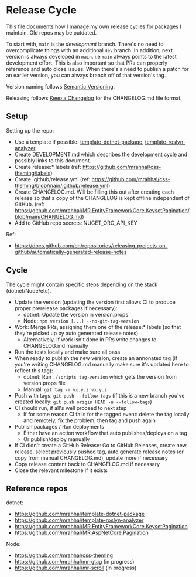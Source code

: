 # Release Cycle

This file documents how I manage my own release cycles for packages I maintain. Old repos may be outdated.

To start with, `main` is the _development_ branch. There's no need to overcomplicate things with an additional `dev` branch. In addition, next version is always developed in `main`. i.e `main` always points to the latest development effort. This is also important so that PRs can properly reference and auto close issues. When there's a need to publish a patch for an earlier version, you can always branch off of that version's tag.

Version naming follows [Semantic Versioning](https://semver.org/).

Releasing follows [Keep a Changelog](https://keepachangelog.com) for the CHANGELOG.md file format.

## Setup

Setting up the repo:
- Use a template if possible: [template-dotnet-package](https://github.com/mrahhal/template-dotnet-package), [template-roslyn-analyzer](https://github.com/mrahhal/template-roslyn-analyzer)
- Create DEVELOPMENT.md which describes the development cycle and possibly links to this document.
- Create release:* labels (ref: https://github.com/mrahhal/css-theming/labels)
- Create .github/release.yml (ref: https://github.com/mrahhal/css-theming/blob/main/.github/release.yml)
- Create CHANGELOG.md. Will be filling this out after creating each release so that a copy of the CHANGELOG is kept offline independent of GitHub. (ref: https://github.com/mrahhal/MR.EntityFrameworkCore.KeysetPagination/blob/main/CHANGELOG.md)
- Add to GitHub repo secrets: NUGET_ORG_API_KEY

Ref:
- https://docs.github.com/en/repositories/releasing-projects-on-github/automatically-generated-release-notes

## Cycle

The cycle might contain specific steps depending on the stack (dotnet/Node/etc).

- Update the version (updating the version first allows CI to produce proper prerelease packages if necessary):
  - dotnet: Update the version in version.props
  - Node: `npm version [...] --no-git-tag-version`
- Work: Merge PRs, assigning them one of the release:* labels (so that they're picked up by auto generated release notes)
  - Alternatively, if work isn't done in PRs write changes to CHANGELOG.md manually 
- Run the tests locally and make sure all pass
- When ready to publish the new version, create an annonated tag (if you're writing CHANGELOG.md manually make sure it's updated here to reflect this tag):
  - dotnet: Run `./scripts tag-version` which gets the version from version.props file
  - Manual: `git tag -m vx.y.z vx.y.z`
- Push with tags: `git push --follow-tags` (if this is a new branch you've created locally: `git push origin HEAD -u --follow-tags`)
- CI should run, if all's well proceed to next step
  - If for some reason CI fails for the tagged event: delete the tag locally and remotely, fix the problem, then tag and push again
- Publish packages / Run deployments
  - Either have an action workflow that auto publishes/deploys on a tag
  - Or publish/deploy manually
- If CI didn't create a GitHub Release: Go to GitHub Releases, create new release, select previously pushed tag, auto generate release notes (or copy from manual CHANGELOG.md), update more if necessary
- Copy release content back to CHANGELOG.md if necessary
- Close the relevant milestone if it exists

## Reference repos

dotnet:
- https://github.com/mrahhal/template-dotnet-package
- https://github.com/mrahhal/template-roslyn-analyzer
- https://github.com/mrahhal/MR.EntityFrameworkCore.KeysetPagination
- https://github.com/mrahhal/MR.AspNetCore.Pagination

Node:
- https://github.com/mrahhal/css-theming
- https://github.com/mrahhal/mr-gtag (in progress)
- https://github.com/mrahhal/mr-scroll (in progress)
